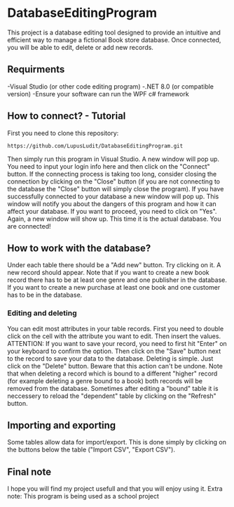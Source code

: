 # DatabaseEditingProgram

This project is a database editing tool designed to provide an intuitive and efficient way to manage a fictional Book store database.
Once connected, you will be able to edit, delete or add new records.

## Requirments

-Visual Studio (or other code editing program)
-.NET 8.0 (or compatible version)
-Ensure your software can run the WPF c# framework

## How to connect? - Tutorial

First you need to clone this repository:

```
https://github.com/LupusLudit/DatabaseEditingProgram.git
```

Then simply run this program in Visual Studio.
A new window will pop up. You need to input your login info here and then click on the "Connect" button. If the connecting process is taking too long, consider closing the connection by clicking on the "Close" button (if you are not connecting to the database the "Close" button will simply close the program).
If you have successfully connected to your database a new window will pop up. This window will notify you about the dangers of this program and how it can affect your database. If you want to proceed, you need to click on "Yes".
Again, a new window will show up. This time it is the actual database. You are connected!

## How to work with the database?
Under each table there should be a "Add new" button. Try clicking on it. A new record should appear.
Note that if you want to create a new book record there has to be at least one genre and one publisher in the database. If you want to create a new purchase at least one book and one customer has to be in the database.

### Editing and deleting
You can edit most attributes in your table records. First you need to double click on the cell with the attribute you want to edit. Then insert the values.
ATTENTION: If you want to save your record, you need to first hit "Enter" on your keyboard to confirm the option. Then click on the "Save" button next to the record to save your data to the database.
Deleting is simple. Just click on the "Delete" button. Beware that this action can't be undone.
Note that when deleting a record which is bound to a different "higher" record (for example deleting a genre bound to a book) both records will be removed from the database.
Sometimes after editing a "bound" table it is neccessery to reload the "dependent" table by clicking on the "Refresh" button.

## Importing and exporting
Some tables allow data for import/export. This is done simply by clicking on the buttons below the table ("Import CSV", "Export CSV").

## Final note
I hope you will find my project usefull and that you will enjoy using it.
Extra note: This program is being used as a school project
